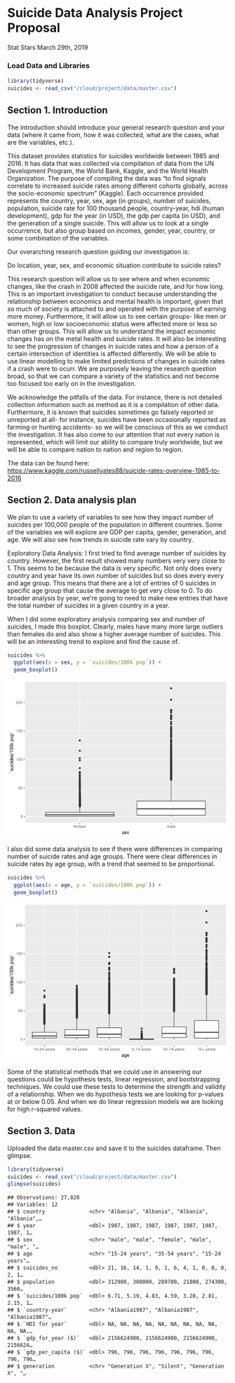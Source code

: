 Suicide Data Analysis Project Proposal
================
Stat Stars
March 29th, 2019

### Load Data and Libraries

``` r
library(tidyverse)
suicides <- read_csv("/cloud/project/data/master.csv")
```

## Section 1. Introduction

The introduction should introduce your general research question and
your data (where it came from, how it was collected, what are the cases,
what are the variables, etc.).

This dataset provides statistics for suicides worldwide between 1985 and
2016. It has data that was collected via compilation of data from the UN
Development Program, the World Bank, Kaggle, and the World Health
Organization. The purpose of compiling the data was “to find signals
correlate to increased suicide rates among different cohorts globally,
across the socio-economic spectrum” (Kaggle). Each occurrence provided
represents the country, year, sex, age (in groups), number of suicides,
population, suicide rate for 100 thousand people, country-year, hdi
(human development), gdp for the year (in USD), the gdp per capita (in
USD), and the generation of a single suicide. This will allow us to look
at a single occurrence, but also group based on incomes, gender, year,
country, or some combination of the variables.

Our overarching research question guiding our investigation is:

Do location, year, sex, and economic situation contribute to suicide
rates?

This research question will allow us to see where and when economic
changes, like the crash in 2008 affected the suicide rate, and for how
long. This is an important investigation to conduct because
understanding the relationship between economics and mental health is
important, given that so much of society is attached to and operated
with the purpose of earning more money. Furthermore, it will allow us to
see certain groups- like men or women, high or low socioeconomic status
were affected more or less so than other groups. This will allow us to
understand the impact economic changes has on the metal health and
suicide rates. It will also be interesting to see the progression of
changes in suicide rates and how a person of a certain intersection of
identities is affected differently. We will be able to use linear
modelling to make limited predictions of changes in suicide rates if a
crash were to ocurr. We are purposely leaving the research question
broad, so that we can compare a variety of the statistics and not become
too focused too early on in the investigation.

We acknowledge the pitfalls of the data. For instance, there is not
detailed collection information such as method as it is a compilation of
other data. Furthermore, it is known that suicides sometimes go falsely
reported or unreported at all- for instance, suicides have been
occasionally reported as farming or hunting accidents- so we will be
conscious of this as we conduct the investigation. It has also come to
our attention that not every nation is represented, which will limit our
ability to compare truly worldwide, but we will be able to compare
nation to nation and region to region.

The data can be found here:
<https://www.kaggle.com/russellyates88/suicide-rates-overview-1985-to-2016>

## Section 2. Data analysis plan

We plan to use a variety of variables to see how they impact number of
suicides per 100,000 people of the population in different countries.
Some of the variables we will explore are GDP per capita, gender,
generation, and age. We will also see how trends in suicide rate vary by
country.

Exploratory Data Analysis: I first tried to find average number of
suicides by country. However, the first result showed many numbers very
very close to 1. This seems to be because the data is very specific. Not
only does every country and year have its own number of suicides but so
does every every and age group. This means that there are a lot of
entries of 0 suicides in specific age group that cause the average to
get very close to 0. To do broader analysis by year, we’re going to need
to make new entries that have the total number of suicides in a given
country in a year.

When I did some exploratory analysis comparing sex and number of
suicides, I made this boxplot. Clearly, males have many more large
outliers than females do and also show a higher average number of
suicides. This will be an interesting trend to explore and find the
cause of.

``` r
suicides %>%
  ggplot(aes(x = sex, y = `suicides/100k pop`)) +
  geom_boxplot()
```

![](proposal_files/figure-gfm/suicide-by-sex-1.png)<!-- -->

I also did some data analysis to see if there were differences in
comparing number of suicide rates and age groups. There were clear
differences in suicide rates by age group, with a trend that seemed to
be proportional.

``` r
suicides %>%
  ggplot(aes(x = age, y = `suicides/100k pop`)) +
  geom_boxplot()
```

![](proposal_files/figure-gfm/suicide-by-age-group-1.png)<!-- -->

Some of the statistical methods that we could use in answering our
questions could be hypothesis tests, linear regression, and
bootstrapping techniques. We could use these tests to determine the
strength and validity of a relationship. When we do hypothesis tests we
are looking for p-values at or below 0.05. And when we do linear
regression models we are looking for high r-squared values.

## Section 3. Data

Uploaded the data master.csv and save it to the suicides dataframe. Then
glimpse.

``` r
library(tidyverse)
suicides <- read_csv("/cloud/project/data/master.csv")
glimpse(suicides)
```

    ## Observations: 27,820
    ## Variables: 12
    ## $ country              <chr> "Albania", "Albania", "Albania", "Albania",…
    ## $ year                 <dbl> 1987, 1987, 1987, 1987, 1987, 1987, 1987, 1…
    ## $ sex                  <chr> "male", "male", "female", "male", "male", "…
    ## $ age                  <chr> "15-24 years", "35-54 years", "15-24 years"…
    ## $ suicides_no          <dbl> 21, 16, 14, 1, 9, 1, 6, 4, 1, 0, 0, 0, 2, 1…
    ## $ population           <dbl> 312900, 308000, 289700, 21800, 274300, 3560…
    ## $ `suicides/100k pop`  <dbl> 6.71, 5.19, 4.83, 4.59, 3.28, 2.81, 2.15, 1…
    ## $ `country-year`       <chr> "Albania1987", "Albania1987", "Albania1987"…
    ## $ `HDI for year`       <dbl> NA, NA, NA, NA, NA, NA, NA, NA, NA, NA, NA,…
    ## $ `gdp_for_year ($)`   <dbl> 2156624900, 2156624900, 2156624900, 2156624…
    ## $ `gdp_per_capita ($)` <dbl> 796, 796, 796, 796, 796, 796, 796, 796, 796…
    ## $ generation           <chr> "Generation X", "Silent", "Generation X", "…
